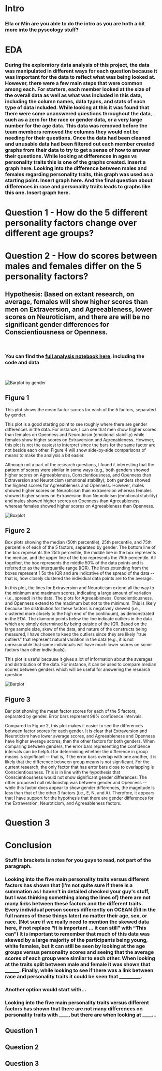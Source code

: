 # Intro

### Ella or Min are you able to do the intro as you are both a bit more into the pyscology stuff?

# EDA

### During the exploratory data analysis of this project, the data was manipulated in different ways for each question because it was important for the data to reflect what was being looked at. However, there were a few main steps that were common among each. For starters, each member looked at the size of the overall data as well as what was included in this data, including the column names, data types, and stats of each type of data included. While looking at this it was found that there were some unanswered questions throughout the data, such as a zero for the race or gender data, or a very large number for the age data. This data was removed before the team members removed the columns they would not be needing for their questions. Once the data had been cleaned and unusable data had been filtered out each member created graphs from their data to try to get a sense of how to answer their questions. While looking at differences in ages vs personality traits this is one of the graphs created. Insert a graph here. Looking into the difference between males and females regarding personality traits, this graph was used as a starting point. Insert graph here. And the final question about differences in race and personality traits leads to graphs like this one. Insert graph here.

# Question 1 - How do the 5 different personality factors change over different age groups?

# Question 2 - How do scores between males and females differ on the 5 personality factors?
## **Hypothesis**: Based on extant research, on average, females will show higher scores than men on Extraversion, and Agreeableness, lower scores on Neuroticism, and there are will be no significant gender differences for Conscientiousness or Openness.
<br>

### You can find the [full analysis notebook here](./notebooks/analysis2.ipynb), including the code and data
<br>

![Barplot by gender](./images/barbygender.png)

## **Figure 1**

This plot shows the mean factor scores for each of the 5 factors, separated by gender. 

This plot is a good starting point to see roughly where there are gender differences in the data. For instance, I can see that men show higher scores than females on Openness and Neuroticism (emotional stability) while females show higher scores on Extraversion and Agreeableness. However, this plot is not the easiest to interpret since the bars for the same factor are not beside each other. Figure 4 will show side-by-side comparisons of means to make the analysis a bit easier. 

Although not a part of the research questions, I found it interesting that the pattern of scores were similar in some ways (e.g., both genders showed higher scores on Agreeableness, Conscientiousness, and Openness than Extraversion and Neuroticism (emotional stability); both genders showed the highest scores for Agreeableness and Openness. However, males showed higher scores on Neuroticism than extraversion whereas females showed higher scores on Extraversion than Neuroticism (emotional stability) and males showed higher scores on Openness than Agreeableness whereas females showed higher scores on Agreeableness than Openness. 


![Boxplot](./images/boxplot.png)

## **Figure 2**

Box plots showing the median (50th percentile), 25th percentile, and 75th percentile of each of the 5 factors, separated by gender. The bottom line of the box represents the 25th percentile, the middle line in the box represents the median, and the upper line of the box represents the 75th percentile. All together, the box represents the middle 50% of the data points and is referred to as the interquartile range (IQR). The lines extending from the boxes represent 1.5x the IQR and are indicative of the spread of the data -- that is, how closely clustered the individual data points are to the average. 

In this plot, the lines for Extraversion and Neuroticism extend all the way to the minimum and maximum scores, indicating a large amount of variation (i.e., spread) in the data. The plots for Agreeableness, Conscientiousness, and Openness extend to the maximum but not to the minimum. This is likely because the distribution for these factors is negatively skewed (i.e., clustered more closely to the high end of the continuum), as demonstrated in the EDA. The diamond points below the line indicate outliers in the data which are simply determined by being outside of the IQR. Based on the large sample size, skew of the data, and nature of the constructs being measured, I have chosen to keep the outliers since they are likely "true outliers" that represent natural variation in the data (e.g., it is not unreasonable that some individuals will have much lower scores on some factors than other individuals). 

This plot is useful because it gives a lot of information about the averages and distribution of the data. For instance, it can be used to compare median scores between genders which will be useful for answering the research question. 


![Barplot](./images/barplot.png)
## **Figure 3**

Bar plot showing the mean factor scores for each of the 5 factors, separated by gender. Error bars represent 98% confidence intervals. 

Compared to Figure 2, this plot makes it easier to see the differences between factor scores for each gender. It is clear that Extraversion and Neuroticism have lower average scores, and Agreeableness and Openness have higher average scores, than the other factors for both genders. When comparing between genders, the error bars representing the confidence intervals can be helpful for determining whether the difference in group means is significant -- that is, if the error bars overlap with one another, it is likely that the difference between group means is not significant. For the current research, the only factor that has error bars close to overlapping is Conscientiousness. This is in line with the hypothesis that Conscientiousness would not show significant gender differences. The other proposed null relationship was between gender and Openness -- while this factor does appear to show gender differences, the magnitude is less than that of the other 3 factors (i.e., E, N, and A). Therefore, it appears that I have support for the hypothesis that there are gender differences for the Extraversion, Neuroticism, and Agreeableness factors. 



# Question 3

# Conclusion 

### Stuff in brackets is notes for you guys to read, not part of the paragraph. 

### Looking into the five main personality traits versus different factors has shown that (I’m not quite sure if there is a summation as I haven’t in detailed checked your guy's stuff, but I was thinking something along the lines of) there are not many links between these factors and the different traits. Every individual person scores differently on OCEAN (fill in the full names of these things later) no matter their age, sex, or race. (Not sure if we really need to mention the skewed data here, if not replace “It is important … it can still” with “This can”) It is important to remember that much of this data was skewed by a large majority of the participants being young, white females, but it can still be seen by looking at the age groups versus personality scores and seeing that the average scores of each group were similar to each other. When looking at the traits split between male and female it was shown that ______. Finally, while looking to see if there was a link between race and personality traits it could be seen that _________.

### Another option would start with...

###  Looking into the five main personality traits versus different factors has shown that there are not many differences on personality traits with ____, but there are when looking at ____...

## Question 1
## Question 2 
## Question 3
